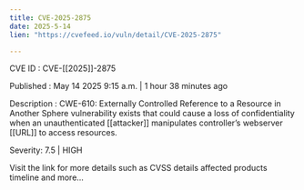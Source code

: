 ```yaml
---
title: CVE-2025-2875
date: 2025-5-14
lien: "https://cvefeed.io/vuln/detail/CVE-2025-2875"

---
```


CVE ID : CVE-[[2025]]-2875

Published :  May 14
2025
9:15 a.m. | 1 hour
38 minutes ago

Description : CWE-610: Externally Controlled Reference to a Resource in Another Sphere vulnerability exists that could
cause a loss of confidentiality when an unauthenticated [[attacker]] manipulates controller’s webserver [[URL]] to
access resources.

Severity: 7.5 | HIGH

Visit the link for more details
such as CVSS details
affected products
timeline
and more...
